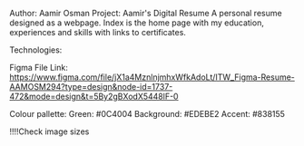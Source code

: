 Author: Aamir Osman
Project: Aamir's Digital Resume
A personal resume designed as a webpage. Index is the home page with my education, experiences and skills with links to certificates.

Technologies:

Figma File Link:
https://www.figma.com/file/jX1a4MznlnjmhxWfkAdoLt/ITW_Figma-Resume-AAMOSM294?type=design&node-id=1737-472&mode=design&t=5By2gBXodX5448lF-0

Colour pallette:
Green: #0C4004
Background: #EDEBE2
Accent: #838155

!!!!Check image sizes
